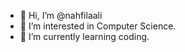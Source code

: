 - 👋 Hi, I’m @nahfilaali
- 👀 I’m interested in Computer Science. 
- 🌱 I’m currently learning coding. 

<!---
nahfilaali/nahfilaali is a ✨ special ✨ repository because its `README.md` (this file) appears on your GitHub profile.
You can click the Preview link to take a look at your changes.
--->
